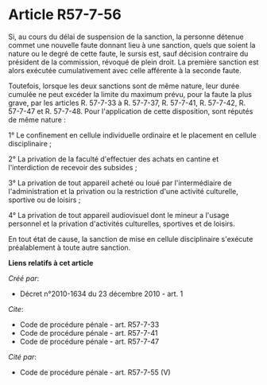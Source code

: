 # Article R57-7-56

Si, au cours du délai de suspension de la sanction, la personne détenue commet une nouvelle faute donnant lieu à une
sanction, quels que soient la nature ou le degré de cette faute, le sursis est, sauf décision contraire du président de la
commission, révoqué de plein droit. La première sanction est alors exécutée cumulativement avec celle afférente à la seconde
faute. 

Toutefois, lorsque les deux sanctions sont de même nature, leur durée cumulée ne peut excéder la limite du maximum prévu,
pour la faute la plus grave, par les articles R. 57-7-33 à R. 57-7-37, R. 57-7-41, R. 57-7-42, R. 57-7-47 et R. 57-7-48. Pour
l'application de cette disposition, sont réputés de même nature : 

1° Le confinement en cellule individuelle ordinaire et le placement en cellule disciplinaire ; 

2° La privation de la faculté d'effectuer des achats en cantine et l'interdiction de recevoir des subsides ; 

3° La privation de tout appareil acheté ou loué par l'intermédiaire de l'administration et la privation ou la restriction
d'une activité culturelle, sportive ou de loisirs ; 

4° La privation de tout appareil audiovisuel dont le mineur a l'usage personnel et la privation d'activités culturelles,
sportives et de loisirs. 

En tout état de cause, la sanction de mise en cellule disciplinaire s'exécute préalablement à toute autre sanction.

**Liens relatifs à cet article**

_Créé par_:

  - Décret n°2010-1634 du 23 décembre 2010 - art. 1

_Cite_:

  - Code de procédure pénale - art. R57-7-33
  - Code de procédure pénale - art. R57-7-41
  - Code de procédure pénale - art. R57-7-47

_Cité par_:

  - Code de procédure pénale - art. R57-7-55 (V)
